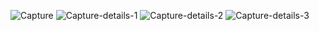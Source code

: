 ![Capture](https://github.com/AsmaCherifa/HR-Dashboard---Power-BI/assets/66530514/f3904b28-a1e5-4567-8124-1cb8b1bb2259)
![Capture-details-1](https://github.com/AsmaCherifa/HR-Dashboard---Power-BI/assets/66530514/8b9eeae1-b911-43a3-8492-fc4865db7ff1)
![Capture-details-2](https://github.com/AsmaCherifa/HR-Dashboard---Power-BI/assets/66530514/d0c54d7b-79b9-4a15-95f0-78ffd497a74a)
![Capture-details-3](https://github.com/AsmaCherifa/HR-Dashboard---Power-BI/assets/66530514/5dec7589-2e2e-4cbb-afae-36d5314f9975)

